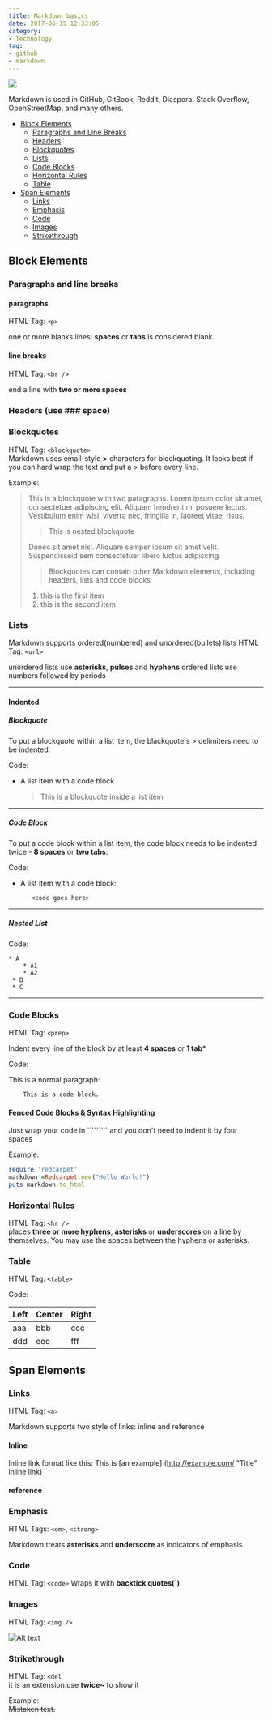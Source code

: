 ```yaml
---
title: Markdown basics
date: 2017-06-15 12:33:05
category:
- Technology
tag:
- github
- markdown
---
```

![](https://rstudioblog.files.wordpress.com/2014/06/keep-calm-and-markdown.png)

Markdown is used in GitHub, GitBook, Reddit, Diaspora, Stack Overflow, OpenStreetMap, and many others.

* [Block Elements](#block-elements)
  * [Paragraphs and Line Breaks](#paragraphs-and-line-breaks)
  * [Headers](#headers)
  * [Blockquotes](#blockquotes)
  * [Lists](#lists)
  * [Code Blocks](#code-blocks)
  * [Horizontal Rules](#horizontal-rules)
  * [Table](#table)
* [Span Elements](#span-elements)
  * [Links](#links)
  * [Emphasis](#emphasis)
  * [Code](#code)
  * [Images](#images)
  * [Strikethrough](#strikethrough)


## Block Elements
### Paragraphs and line breaks
#### paragraphs
HTML Tag: `<p>`

one or more blanks lines: **spaces** or **tabs** is considered blank.

#### line breaks
HTML Tag: `<br />`

end a line with **two or more spaces**

### Headers (use ### space)
### Blockquotes
HTML Tag: `<blockquote>`  
Markdown uses email-style **>** characters for blockquoting. It looks best if you can hard wrap the text and put a > before every line.

Example:

> This is a blockquote with two paragraphs. Lorem ipsum dolor sit amet, consectetuer adipiscing elit. Aliquam hendrerit mi posuere lectus. Vestibulum enim wisi, viverra nec, fringilla in, laoreet vitae, risus.
> > This is nested blockquote
> 
> Donec sit amet nisl. Aliquam semper ipsum sit amet velit. Suspendisseid sem consectetuer libero luctus adipiscing.
> > Blockquotes can contain other Markdown elements, including headers, lists and code blocks
> 
> 1. this is the first item
> 2. this is the second item

### Lists
Markdown supports ordered(numbered) and unordered(bullets) lists
HTML Tag: `<url>`  

unordered lists use **asterisks**, **pulses** and **hyphens**
ordered lists use numbers followed by periods

***
#### Indented

##### Blockquote
To put a blockquote within a list item, the blackquote's > delimiters need to be indented:

Code: 
   
* A list item with a code block
     
   > This is a blockquote
   >inside a list item   

***
##### Code Block
To put a code block within a list item, the code block needs to be indented twice - **8 spaces** or **two tabs**:

Code:

* A list item with a code block:
		 
		 <code goes here>
		 
***
##### Nested List
Code:
    
    * A		 
		* A1
		* A2
	 * B
	 * C
	 
***
### Code Blocks
HTML Tag: `<prep>`

Indent every line of the block by at least **4 spaces** or **1 tab***

Code:

This is a normal paragraph:

        This is a code block.
        
#### Fenced Code Blocks & Syntax Highlighting
Just wrap your code in ````````` and you don't need to indent it by four spaces

Example:

```ruby
require 'redcarpet'
markdown =Redcarpet.new("Hello World!")
puts markdown.to_html
```

### Horizontal Rules
HTML Tag: `<hr />`  
places **three or more hyphens**, **asterisks** or **underscores** on a line by themselves. You may use the spaces between the hyphens or asterisks.

### Table
HTML Tag: `<table>`

Code:

| Left | Center | Right |
|------|--------|-------|
|aaa   |bbb     |ccc    |
|ddd   |eee     |fff    |

## Span Elements
### Links
HTML Tag: `<a>`

Markdown supports two style of links: inline and reference

#### Inline
Inline link format like this: 
This is [an example] (http://example.com/ "Title" inline link)

#### reference
[Google]: http://google.com/

### Emphasis
HTML Tags: `<em>`, `<strong>`

Markdown treats **asterisks** and **underscore** as indicators of emphasis

### Code
HTML Tag: `<code>`
Wraps it with **backtick quotes(`)**.

### Images
HTML Tag: `<img />`

![Alt text](/path/to/img.jpg "optional title")

### Strikethrough
HTML Tag: `<del`   
it is an extension.use **twice~** to show it
         
Example:     
~~Mistaken text.~~





